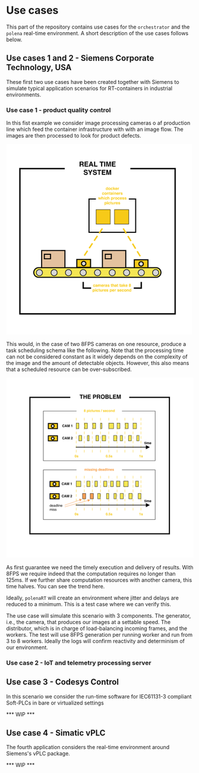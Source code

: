 # Use cases 

This part of the repository contains use cases for the `orchestrator` and the `polena` real-time environment. A short description of the use cases follows below.

## Use cases 1 and 2 - Siemens Corporate Technology, USA

These first two use cases have been created together with Siemens to simulate typical application scenarios for RT-containers in industrial environments.

### Use case 1 - product quality control

In this fist example we consider image processing cameras o af production line which feed the container infrastructure with with an image flow. The images are then processed to look for product defects.

<img src="resources/uc12-belt.png" width="500">

This would, in the case of two 8FPS cameras on one resource, produce a task scheduling schema like the following. Note that the processing time can not be considered constant as it widely depends on the complexity of the image and the amount of detectable objects. However, this also means that a scheduled resource can be over-subscribed.

<img src="resources/uc12-schedule.png" width="700">

As first guarantee we need the timely execution and delivery of results. With 8FPS we require indeed that the computation requires no longer than 125ms. If we further share computation resources with another camera, this time halves. You can see the trend here.

Ideally, `polenaRT` will create an environment where jitter and delays are reduced to a minimum. This is a test case where we can verify this.

The use case will simulate this scenario with 3 components. The generator, i.e., the camera, that produces our images at a settable speed. The distributor, which is in charge of load-balancing incoming frames, and the workers. The test will use 8FPS generation per running worker and run from 3 to 8 workers. Ideally the logs will confirm reactivity and determinism of our environment.

### Use case 2 - IoT and telemetry processing server
 


## Use case 3 - Codesys Control

In this scenario we consider the run-time software for IEC61131-3 compliant Soft-PLCs in bare or virtualized settings

*** WIP ***

## Use case 4 - Simatic vPLC

The fourth application considers the real-time environment around Siemens's vPLC package.

*** WIP ***


